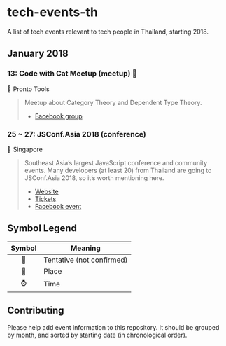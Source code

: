 # tech-events-th
A list of tech events relevant to tech people in Thailand, starting 2018.


## January 2018

### 13: Code with Cat Meetup (meetup) :construction:

:round_pushpin: Pronto Tools

> Meetup about Category Theory and Dependent Type Theory.
>
> - [Facebook group](https://www.facebook.com/groups/1637939269560892/)

### 25 ~ 27: JSConf.Asia 2018 (conference)

:round_pushpin: Singapore

> Southeast Asia’s largest JavaScript conference and community events.
> Many developers (at least 20) from Thailand are going to JSConf.Asia 2018, so it’s worth mentioning here.
>
> - [Website](https://2018.jsconf.asia/)
> - [Tickets](https://events.pouchnation.com/event/jsconfasia2018)
> - [Facebook event](https://www.facebook.com/events/111499759572747/)


## Symbol Legend

| Symbol | Meaning |
|:---:| --- |
| :construction: | Tentative (not confirmed) |
| :round_pushpin: | Place |
| :watch: | Time |


## Contributing

Please help add event information to this repository.
It should be grouped by month, and sorted by starting date (in chronological order).
